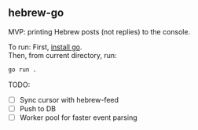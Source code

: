 ## hebrew-go

MVP: printing Hebrew posts (not replies) to the console.

To run:
First, [install go](https://go.dev/doc/install).  
Then, from current directory, run:
```bash
go run .
```

TODO:
- [ ] Sync cursor with hebrew-feed
- [ ] Push to DB
- [ ] Worker pool for faster event parsing